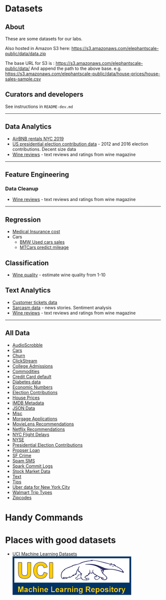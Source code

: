 # Datasets

## About

These are some datasets for our labs.

Also hosted in Amazon S3 here:
https://s3.amazonaws.com/elephantscale-public/data/data.zip

The base URL for S3 is : 
    https://s3.amazonaws.com/elephantscale-public/data/
And append the path to the above base.
e.g.
    https://s3.amazonaws.com/elephantscale-public/data/house-prices/house-sales-sample.csv

## Curators and developers

See instructions in `README-dev.md`

---

## Data Analytics

* [AirBNB rentals NYC 2019](airbnb/AB_NYC_2019.csv)
* [US presidential election contribution data](presidential_election_contribs/README.md) - 2012 and 2016 election contributions.  Decent size data
* [Wine reviews](wine-reviews/) - text reviews and ratings from wine magazine

---

## Feature Engineering

### Data Cleanup

* [Wine reviews](wine-reviews/) - text reviews and ratings from wine magazine

---

## Regression

* [Medical Insurance cost](medical-insurance-cost/insurance.csv)
* Cars
    - [BMW Used cars sales](cars/bmw_used_car_sales.csv)
	- [MTCars predict mileage](cars/mtcars_header.csv)

## Classification

* [Wine quality](wine-quality/README.md) - estimate wine quality from 1-10

## Text Analytics

* [Customer tickets data](text/customer-tickets-1/README.md)
* [Sarcasm data](text/sarcasm/README.md) - news stories.  Sentiment analysis
* [Wine reviews](wine-reviews/) - text reviews and ratings from wine magazine


---

## All Data

- [AudioScrobble](./audioscrobble/README.md)
- [Cars](./cars/README.md)
- [Churn](./churn/README.md)
- [ClickStream](./click-stream/README.md)
- [College Admissions](./college-admissions/README.md)
- [Commodities](./commodities/README.md)
- [Credit Card default](./credit-card-default/README.md)
- [Diabetes data](diabetes/README.md)
- [Economic Numbers](./econ/README.md)
- [Election Contributions](./election/README.md)
- [House Prices](./house-prices/README.md)
- [IMDB Metadata](./imdb/README.md)
- [JSON Data](./json/README.md)
- [Misc](./misc/README.md)
- [Morgage Applications](./mortgage-applications/README.md)
- [MovieLens Recommendations](./movielens/README.md)
- [Netflix Recommendations](./netflix/README.md)
- [NYC Flight Delays](./nycflights13/README.md)
- [NYSE](./nyse/README.md)
- [Presidential Election Contributions](./presidential_election_contribs/README.md)
- [Propser Loan](./prosper-loan/README.md)
- [SF Crime](./sf-crime/README.md)
- [Spam SMS](./spam/README.md)
- [Spark Commit Logs](./spark-commits/README.md)
- [Stock Market Data](./stocks/README.md)
- [Text](./text/README.md)
- [Tips](./tips/README.md)
- [Uber data for New York City](./uber-nyc/README.md)
- [Walmart Trip Types](./walmart-triptype/README.md)
- [Zipcodes](./zipcodes/README.md)

# Handy Commands

        
   
# Places with good datasets

- [UCI Machine Learning Datasets](https://archive.ics.uci.edu/ml/datasets.html)
![](images/ucilogo.gif)
